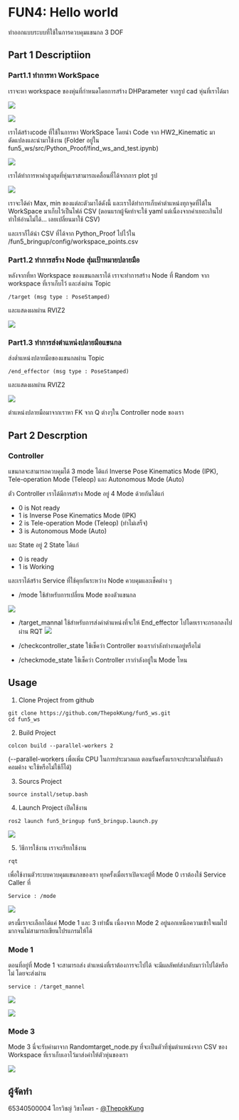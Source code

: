 
# FUN4: Hello world

ทำออกแบบระบบที่ใช้ในการควบคุมแขนกล 3 DOF

## Part 1 Descriptiion

### Part1.1 ทำการหา WorkSpace
เราจะหา workspace ของหุ่นที่กำหนดโดยการสร้าง DHParameter จากรูป cad หุ่นที่เราได้มา

![](image/robot1.png)


![](image/DP-raram.png)


เราได้สร้างcode ที่ใช้ในการหา WorkSpace โดยนำ Code จาก HW2_Kinematic มาดัดแปลงและนำมาใช้งาน
(Folder อยู่ใน fun5_ws/src/Python_Proof/find_ws_and_test.ipynb)

![](image/1-3.gif)

เราได้ทำการหาค่าสูงสุดที่หุ่นเราสามารถเคลื่อนที่ได้จากการ plot รูป

![](image/1-4.png)

เราจะได้ค่า Max, min ของแต่ละตัวมาได้ดังนี้
และเราได้ทำการเก็บค่าตำแหน่งทุกจุดที่ได้ใน WorkSpace มาเก็บไว้เป็นไฟล์ CSV (ตอนแรกผู้จัดทำจะใช้ yaml แต่เนื่องจากค่าเยอะเกินไปทำให้อ่านไม่ได้... เลยเปลี่ยนมาใช้ CSV)

และเราก็ได้นำ CSV ที่ได้จาก Python_Proof ไปไว้ใน /fun5_bringup/config/workspace_points.csv

### Part1.2 ทำการสร้าง Node สุ่มเป้าหมายปลายมือ
หลังจากที่หา Workspace ของแขนกลเราได้ เราจะทำการสร้าง Node ที่ Random จาก workspace ที่เราเก็บไว้ และส่งผ่าน Topic 
```topic
/target (msg type : PoseStamped)
```
และแสดงผลผ่าน RVIZ2

![](image/1-6.png)


### Part1.3 ทำการส่งตำแหน่งปลายมือแขนกล

ส่งต่ำแหน่งปลายมือของแขนกลผ่าน Topic 
```Topic
/end_effector (msg type : PoseStamped)
```
และแสดงผลผ่าน RVIZ2


![](image/1-5.png)


ตำแหน่งปลายมือมาจากเราหา FK จาก Q ต่างๆใน Controller node ของเรา
## Part 2 Descrption

### Controller
แขนกลจะสามารถควบคุมได้ 3 mode ได้แก่ Inverse Pose Kinematics Mode (IPK), Tele-operation
Mode (Teleop) และ Autonomous Mode (Auto)

ตัว Controller เราได้มีการสร้าง Mode อยู่ 4 Mode ด้วยกันได้แก่
* 0 is Not ready
* 1 is Inverse Pose Kinematics Mode (IPK)
* 2 is Tele-operation Mode (Teleop) (ทำไม่เสร็จ)
* 3 is Autonomous Mode (Auto)

และ State อยู่ 2 State ได้แก่
* 0 is ready
* 1 is Working

และเราได้สร้าง Service ที่ใช้คุยกันระหว่าง Node ควบคุมและเช็คต่าง ๆ 

* /mode ใช้สำหรับการเปลี่ยน Mode ของตัวแขนกล

![](image/2-1.gif)

* /target_mannal ใช้สำหรับการส่งค่าตำแหน่งที่จะให้ End_effector ไปโดยเราจะกรอกลงไปผ่าน RQT
![](image/2-2.png)


* /checkcontroller_state ใช้เช็คว่า Controller ของเรากำลังทำงานอยู่หรือไม่

* /checkmode_state ใช้เช็คว่า Controller เรากำลังอยู่ใน Mode ไหน

## Usage

1. Clone Project from github
```git clone
git clone https://github.com/ThepokKung/fun5_ws.git
cd fun5_ws 
```
2. Build Project
```colon build 
colcon build --parallel-workers 2 
```
(--parallel-workers เพื่อเพิ่ม CPU ในการประมวลผล ตอนรันครั้งแรกจะประมวลไม่ทันแล้วคอมค้าง จะใช้หรือไม่ใช้ก็ได้) 

3. Sourcs Project
```source project
source install/setup.bash 
```

4. Launch Project
เปิดใช้งาน
```launch 
ros2 launch fun5_bringup fun5_bringup.launch.py
```

![](image/3-1.gif)

5. วิธีการใช้งาน
เราจะเรียกใช้งาน 
```
rqt
```
เพื่อใช้งานตัวระบบควบคุมแขนกลของเรา
ทุกครั้งเมื่อเราเปิดจะอยู่ที่ Mode 0 เราต้องใช้ Service Caller ที่ 
```
Service : /mode
```

![](image/3-2.png)


ตรงนี้เราจะเลือกได้แค่ Mode 1 และ 3 เท่านั้้น
เนื่องจาก Mode 2 อยู่นอกเหนือความเข้าใจผมไปมากจนไม่สามารถเขียนโปรแกรมให้ได้

### Mode 1

ตอนที่อยู่ที่ Mode 1 จะสามารถส่ง ตำแหน่งที่เราต้องการจะไปได้ จะมีผลลัพท์ส่งกลับมาว่าไปได้หรือไม่ โดยจะส่งผ่าน 
```
service : /target_mannel
```

![](image/3-3.png)

![](image/3-4.png)

### Mode 3

Mode 3 นี่จะรับค่ามาจาก Randomtarget_node.py ที่จะเป็นตัวที่ซุ่มตำแหน่งจาก CSV ของ Workspace ที่เราเก็บเอาไว้มาส่งค่าให้ตัวหุ่นของเรา

![](image/3-5.gif)


## ผู้จัดทำ

65340500004 ไกรวิชญ์ วิชาโคตร - [@ThepokKung](https://www.github.com/ThepokKung)

